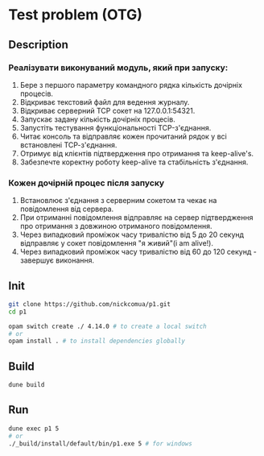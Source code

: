 # Test problem (OTG)

## Description

### Реалізувати виконуваний модуль, який при запуску:

1. Бере з першого параметру командного рядка кількість дочірніх процесів.
2. Відкриває текстовий файл для ведення журналу.
3. Відкриває серверний ТСР сокет на 127.0.0.1:54321.
4. Запускає задану кількість дочірніх процесів.
5. Запустіть тестування функціональності TCP-з'єднання.
6. Читає консоль та відправляє кожен прочитаний рядок у всі встановлені ТСР-з'єднання.
7. Отримує від клієнтів підтвердження про отримання та keep-alive's.
8. Забезпечте коректну роботу keep-alive та стабільність з'єднання.

### Кожен дочірній процес після запуску

1. Встановлює з'єднання з серверним сокетом та чекає на повідомлення від сервера.
2. При отриманні повідомлення відправляє на сервер підтвердження про отримання з довжиною отриманого повідомлення.
3. Через випадковий проміжок часу тривалістю від 5 до 20 секунд відправляє у сокет повідомлення "я живий"(i am alive!).
4. Через випадковий проміжок часу тривалістю від 60 до 120 секунд - завершує виконання.

## Init

```sh
git clone https://github.com/nickcomua/p1.git
cd p1

opam switch create ./ 4.14.0 # to create a local switch
# or
opam install . # to install dependencies globally
```

## Build

```sh
dune build
```

## Run

```sh
dune exec p1 5
# or
./_build/install/default/bin/p1.exe 5 # for windows
```
